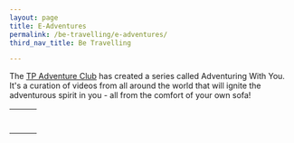 ```yaml
---
layout: page
title: E-Adventures
permalink: /be-travelling/e-adventures/
third_nav_title: Be Travelling

---
```

The <a href="https://www.instagram.com/tpadventureclub/" target="_blank">TP Adventure Club</a> has created a series called Adventuring With You. It's a curation of videos from all around the world that will ignite the adventurous spirit in you - all from the comfort of your own sofa!

<div>
    <table>
        <tr>
            <td style="width:33%; border:none"><a href="https://www.youtube.com/watch?v=0PleoqR7VjY&list=PLVEaqPMMWwuuBAAtOeytABG8SnelSTD9p&index=3&t=0s" target="_blank">
                <image src="{{site.baseurl}}/images/e-adv-day_1.webp" style="display:block;margin-left:auto;margin-right:auto;" alt=""></image></a>
            </td>
            <td style="width:33%; border:none"><a href="https://www.youtube.com/watch?v=RcmrbNRK-jY&list=PLVEaqPMMWwuuBAAtOeytABG8SnelSTD9p&index=2&t=0s" target="_blank">
                <image src="{{site.baseurl}}/images/e-adv-day_2.webp" style="display:block;margin-left:auto;margin-right:auto;" alt=""></image></a>
            </td>
            <td style="width:33%; border:none"><a href="https://www.youtube.com/watch?v=8v0TXuLRLeo&list=PLVEaqPMMWwuuBAAtOeytABG8SnelSTD9p&index=15&t=0s" target="_blank">
                <image src="{{site.baseurl}}/images/e-adv-day_3.webp" style="display:block;margin-left:auto;margin-right:auto;" alt=""></image></a>
            </td>
        </tr>
        <tr>
            <td style="width:33%; border:none"><a href="https://www.youtube.com/watch?v=kkFFq11j6dQ" target="_blank">
                <image src="{{site.baseurl}}/images/e-adv-day_4.webp" style="display:block;margin-left:auto;margin-right:auto;" alt=""></image></a>
            </td>
            <td style="width:33%; border:none"><a href="https://www.youtube.com/watch?v=nf7Y9KnS-as" target="_blank">
                <image src="{{site.baseurl}}/images/e-adv-day_5.webp" style="display:block;margin-left:auto;margin-right:auto;" alt=""></image></a>
            </td>
            <td style="width:33%; border:none"><a href="https://www.youtube.com/watch?v=1Qb22Y8lRhw&list=PLVEaqPMMWwuuBAAtOeytABG8SnelSTD9p&index=14&t=0s" target="_blank">
                <image src="{{site.baseurl}}/images/e-adv-day_6.webp" style="display:block;margin-left:auto;margin-right:auto;" alt=""></image></a>
            </td>
        </tr>
        <tr>
            <td style="width:33%; border:none"><a href="https://www.youtube.com/watch?v=_8wwAwEDeGo" target="_blank">
                <image src="{{site.baseurl}}/images/e-adv-day_7.webp" style="display:block;margin-left:auto;margin-right:auto;" alt=""></image></a>
            </td>
            <td style="width:33%; border:none"><a href="https://www.youtube.com/watch?v=gScxm4_VycY" target="_blank">
                <image src="{{site.baseurl}}/images/e-adv-day_8.webp" style="display:block;margin-left:auto;margin-right:auto;" alt=""></image></a>
            </td>
            <td style="width:33%; border:none"><a href="https://www.youtube.com/watch?v=tBG5XZ22De4" target="_blank">
                <image src="{{site.baseurl}}/images/e-adv-day_9.webp" style="display:block;margin-left:auto;margin-right:auto;" alt=""></image></a>
            </td>
        </tr>
        <tr>
            <td style="width:33%; border:none"><a href="https://video.nationalgeographic.com/video/short-film-showcase/00000167-9990-d381-a967-bdbc789d0000" target="_blank">
                <image src="{{site.baseurl}}/images/e-adv-day_10.webp" style="display:block;margin-left:auto;margin-right:auto;" alt=""></image></a>
            </td>
            <td style="width:33%; border:none"><a href="https://video.nationalgeographic.com/video/short-film-showcase/00000165-f0b6-d79e-abef-f8b6b40f0000" target="_blank">
                <image src="{{site.baseurl}}/images/e-adv-day_11.webp" style="display:block;margin-left:auto;margin-right:auto;" alt=""></image></a>
            </td>
            <td style="width:33%; border:none"><a href="https://www.youtube.com/watch?v=msYdZHQY52M" target="_blank">
                <image src="{{site.baseurl}}/images/e-adv-day_12.webp" style="display:block;margin-left:auto;margin-right:auto;" alt=""></image></a>
            </td>
        </tr>
        <tr>
            <td style="width:33%; border:none"><a href="https://www.youtube.com/watch?v=XVC_fSBbjTg" target="_blank">
                <image src="{{site.baseurl}}/images/e-adv-day_13.webp" style="display:block;margin-left:auto;margin-right:auto;" alt=""></image></a>
            </td>
            <td style="width:33%; border:none"><a href="https://www.youtube.com/watch?v=v64KOxKVLVg" target="_blank">
                <image src="{{site.baseurl}}/images/e-adv-day_14.webp" style="display:block;margin-left:auto;margin-right:auto;" alt=""></image></a>
            </td>
            <td style="width:33%; border:none"><a href="https://www.youtube.com/watch?v=OHrzp1diuKg&list=PLVEaqPMMWwuuBAAtOeytABG8SnelSTD9p&index=10&t=0s" target="_blank">
                <image src="{{site.baseurl}}/images/e-adv-day_15.webp" style="display:block;margin-left:auto;margin-right:auto;" alt=""></image></a>
            </td>
        </tr>
        <tr>
            <td style="width:33%; border:none"><a href="https://video.nationalgeographic.com/video/ng-adventure/00000169-4efe-d57a-a3fb-eeff313c0000" target="_blank">
                <image src="{{site.baseurl}}/images/e-adv-day_16.webp" style="display:block;margin-left:auto;margin-right:auto;" alt=""></image></a>
            </td>
            <td style="width:33%; border:none"><a href="https://www.youtube.com/watch?v=l7YnFiAAlxw&list=PLVEaqPMMWwuuBAAtOeytABG8SnelSTD9p&index=12&t=0s" target="_blank">
                <image src="{{site.baseurl}}/images/e-adv-day_17.webp" style="display:block;margin-left:auto;margin-right:auto;" alt=""></image></a>
            </td>
            <td style="width:33%; border:none"><a href="https://www.youtube.com/watch?v=236iCBbEoUI&t=1740s" target="_blank">
                <image src="{{site.baseurl}}/images/e-adv-day_18.webp" style="display:block;margin-left:auto;margin-right:auto;" alt=""></image></a>
            </td>
        </tr>
        <tr>
            <td style="width:33%; border:none"><a href="https://www.youtube.com/watch?v=eeW1DU05j7U" target="_blank">
                <image src="{{site.baseurl}}/images/e-adv-day_19.webp" style="display:block;margin-left:auto;margin-right:auto;" alt=""></image></a>
            </td>
            <td style="width:33%; border:none"><!--<a href="" target="_blank"></a>-->
            </td>
            <td style="width:33%; border:none"><!--<a href="" target="_blank"></a>-->
            </td>
        </tr>
    </table>
</div>
